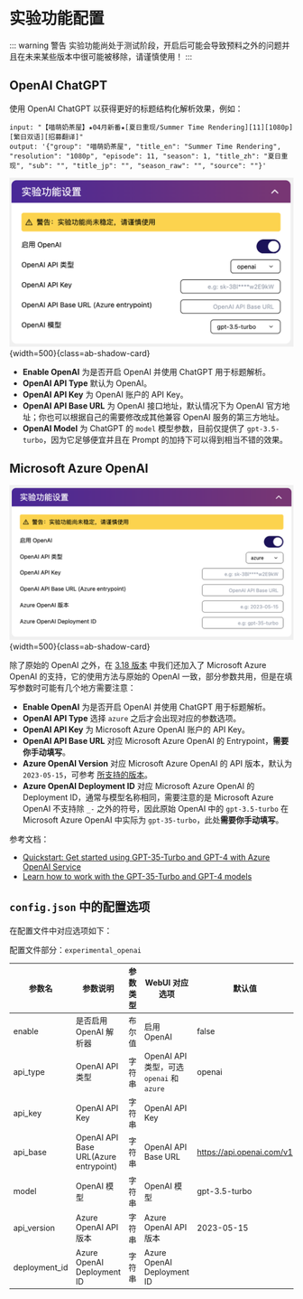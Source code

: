 # 实验功能配置

::: warning 警告
实验功能尚处于测试阶段，开启后可能会导致预料之外的问题并且在未来某些版本中很可能被移除，请谨慎使用！
:::

## OpenAI ChatGPT

使用 OpenAI ChatGPT 以获得更好的标题结构化解析效果，例如：

```
input: "【喵萌奶茶屋】★04月新番★[夏日重现/Summer Time Rendering][11][1080p][繁日双语][招募翻译]"
output: '{"group": "喵萌奶茶屋", "title_en": "Summer Time Rendering", "resolution": "1080p", "episode": 11, "season": 1, "title_zh": "夏日重现", "sub": "", "title_jp": "", "season_raw": "", "source": ""}'
```

![experimental OpenAI](../image/config/experimental-openai.png){width=500}{class=ab-shadow-card}

- **Enable OpenAI** 为是否开启 OpenAI 并使用 ChatGPT 用于标题解析。
- **OpenAI API Type** 默认为 OpenAI。
- **OpenAI API Key** 为 OpenAI 账户的 API Key。
- **OpenAI API Base URL** 为 OpenAI 接口地址，默认情况下为 OpenAI 官方地址；你也可以根据自己的需要修改成其他兼容 OpenAI 服务的第三方地址。
- **OpenAI Model** 为 ChatGPT 的 `model` 模型参数，目前仅提供了 `gpt-3.5-turbo`，因为它足够便宜并且在 Prompt 的加持下可以得到相当不错的效果。

## Microsoft Azure OpenAI


![experimental Microsoft Azure Openai](../image/config/experimental-azure-openai.png){width=500}{class=ab-shadow-card}

除了原始的 OpenAI 之外，在 [3.18 版本](https://github.com/EstrellaXD/Auto_Bangumi/releases/tag/3.1.8) 中我们还加入了 Microsoft Azure OpenAI 的支持，它的使用方法与原始的 OpenAI 一致，部分参数共用，但是在填写参数时可能有几个地方需要注意：

- **Enable OpenAI** 为是否开启 OpenAI 并使用 ChatGPT 用于标题解析。
- **OpenAI API Type** 选择 `azure` 之后才会出现对应的参数选项。
- **OpenAI API Key** 为 Microsoft Azure OpenAI 账户的 API Key。
- **OpenAI API Base URL** 对应 Microsoft Azure OpenAI 的 Entrypoint，**需要你手动填写**。
- **Azure OpenAI Version** 对应 Microsoft Azure OpenAI 的 API 版本，默认为 `2023-05-15`，可参考 [所支持的版本](https://learn.microsoft.com/en-us/azure/ai-services/openai/reference#completions)。
- **Azure OpenAI Deployment ID** 对应 Microsoft Azure OpenAI 的 Deployment ID，通常与模型名称相同，需要注意的是 Microsoft Azure OpenAI 不支持除 `_-` 之外的符号，因此原始 OpenAI 中的 `gpt-3.5-turbo` 在 Microsoft Azure OpenAI 中实际为 `gpt-35-turbo`，此处**需要你手动填写**。

参考文档：

- [Quickstart: Get started using GPT-35-Turbo and GPT-4 with Azure OpenAI Service](https://learn.microsoft.com/en-us/azure/ai-services/openai/chatgpt-quickstart?tabs=command-line&pivots=programming-language-python)
- [Learn how to work with the GPT-35-Turbo and GPT-4 models](https://learn.microsoft.com/en-us/azure/ai-services/openai/how-to/chatgpt?pivots=programming-language-chat-completions)

## `config.json` 中的配置选项

在配置文件中对应选项如下：

配置文件部分：`experimental_openai`

| 参数名     | 参数说明       | 参数类型 | WebUI 对应选项 | 默认值      |
|---------|------------|------|------------|----------|
| enable  | 是否启用 OpenAI 解析器    | 布尔值  | 启用 OpenAI         | false    |
| api_type   | OpenAI API 类型       | 字符串  | OpenAI API 类型，可选 `openai` 和 `azure`       | openai |
| api_key    | OpenAI API Key       | 字符串  | OpenAI API Key       | |
| api_base   | OpenAI API Base URL(Azure entrypoint)   | 字符串  | OpenAI API Base URL   | https://api.openai.com/v1 |
| model | OpenAI 模型 | 字符串  | OpenAI 模型 | gpt-3.5-turbo |
| api_version | Azure OpenAI API 版本 | 字符串  | Azure OpenAI API 版本 | 2023-05-15 |
| deployment_id | Azure OpenAI Deployment ID | 字符串  | Azure OpenAI Deployment ID |  |
